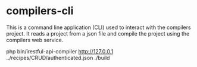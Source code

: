 # compilers-cli
This is a command line application (CLI) used to interact with the compilers project.  It reads a project from a json file and compile the project using the compilers web service.

php bin/irestful-api-compiler http://127.0.0.1 ../recipes/CRUD/authenticated.json ./build
